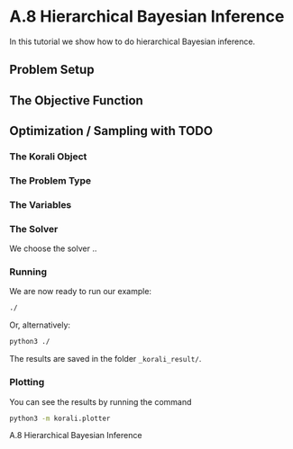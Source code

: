 # A.8 Hierarchical Bayesian Inference

In this tutorial we show how to do hierarchical Bayesian inference.


## Problem Setup

##  The Objective Function

## Optimization / Sampling  with TODO

###  The Korali Object

###  The Problem Type

###  The Variables

###  The Solver
We choose the solver ..

###  Running

We are now ready to run our example:

```bash
./
```

Or, alternatively:

```bash
python3 ./
```

The results are saved in the folder `_korali_result/`.

###  Plotting

You can see the results by running the command
```bash
python3 -m korali.plotter
```
 A.8 Hierarchical Bayesian Inference
